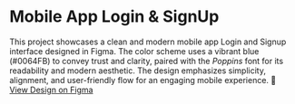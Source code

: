 # Mobile App Login & SignUp #

This project showcases a clean and modern mobile app Login and Signup interface designed in Figma. The color scheme uses a vibrant blue (#0064FB) to convey trust and clarity, paired with the *Poppins* font for its readability and modern aesthetic. The design emphasizes simplicity, alignment, and user-friendly flow for an engaging mobile experience.
🔗 [View Design on Figma](https://www.figma.com/design/jSMNktLSitWfgPQLnzgyrq/Jayan_UI_UX-1-?node-id=9-34&t=UQHIj8QV5zJZjpIx-1)
